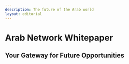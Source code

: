 ```yaml
---
description: The future of the Arab world
layout: editorial
---
```


# Arab Network Whitepaper

## Your Gateway for Future Opportunities&#x20;

